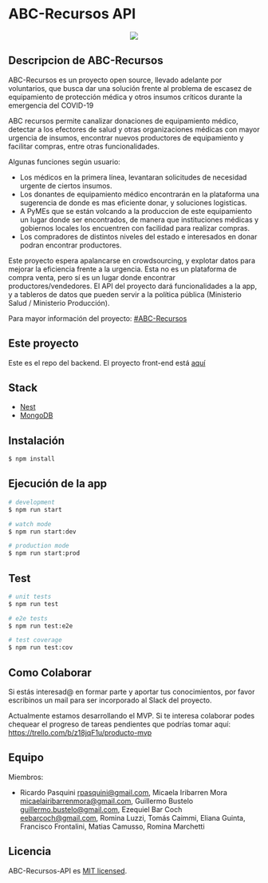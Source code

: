 # ABC-Recursos API
<p align="center">
  <img src="assets/abc-recursos.png">
</p>

## Descripcion de ABC-Recursos

ABC-Recursos es un proyecto open source, llevado adelante por voluntarios, que busca dar una solución frente al problema de escasez de equipamiento de protección médica y otros insumos críticos durante la emergencia del COVID-19

ABC recursos permite canalizar donaciones de equipamiento médico, detectar a los efectores de salud y otras organizaciones médicas con mayor urgencia de insumos, encontrar nuevos productores de equipamiento y facilitar compras, entre otras funcionalidades.   

Algunas funciones según usuario:
* Los médicos en la primera línea, levantaran  solicitudes de necesidad urgente de ciertos insumos.
 * Los donantes de equipamiento médico encontrarán en la plataforma una sugerencia de donde es mas eficiente donar, y soluciones logisticas.
 * A PyMEs que se están volcando a la produccion de este equipamiento un lugar donde ser encontrados, de manera que  instituciones médicas y gobiernos locales los  encuentren con facilidad para realizar compras.
 * Los compradores de distintos niveles del estado e interesados en donar podran encontrar productores.

Este proyecto espera apalancarse en crowdsourcing, y explotar datos para mejorar la eficiencia frente a la urgencia.
Esta no es un plataforma de compra venta, pero sí es un lugar donde encontrar productores/vendedores. El API del proyecto dará funcionalidades a la app, y a tableros de datos que pueden servir a la política pública (Ministerio Salud / Ministerio Producción).

Para mayor información del proyecto:  [#ABC-Recursos](https://docs.google.com/presentation/d/11mDfurV6uqYacidEBVOcvdYdY3kEkzJV8-IxPl6_Zt4/edit#slide=id.g1f87997393_0_782)

## Este proyecto

Este es el repo del backend.  El proyecto front-end está [aquí](https://github.com/lohackeamosentretodos/abc-recursos-be)


## Stack

- [Nest](https://github.com/nestjs/nest)
- [MongoDB](https://mongodb.com)

## Instalación

```bash
$ npm install
```

## Ejecución de la app

```bash
# development
$ npm run start

# watch mode
$ npm run start:dev

# production mode
$ npm run start:prod
```

## Test

```bash
# unit tests
$ npm run test

# e2e tests
$ npm run test:e2e

# test coverage
$ npm run test:cov
```

## Como Colaborar

 Si estás interesad@ en formar parte y aportar tus conocimientos, por favor escribinos un mail para ser incorporado al Slack del proyecto.

Actualmente estamos desarrollando el MVP. Si te interesa colaborar podes chequear el progreso de tareas pendientes que podrías tomar aquí:
https://trello.com/b/z18jqF1u/producto-mvp

## Equipo

Miembros:
- Ricardo Pasquini <rpasquini@gmail.com>, Micaela Iribarren Mora <micaelairibarrenmora@gmail.com>, Guillermo Bustelo <guillermo.bustelo@gmail.com>, Ezequiel Bar Coch <eebarcoch@gmail.com>, Romina Luzzi, Tomás Caimmi, Eliana Guinta, Francisco Frontalini, Matias Camusso, Romina Marchetti

## Licencia

  ABC-Recursos-API es [MIT licensed](LICENSE).
